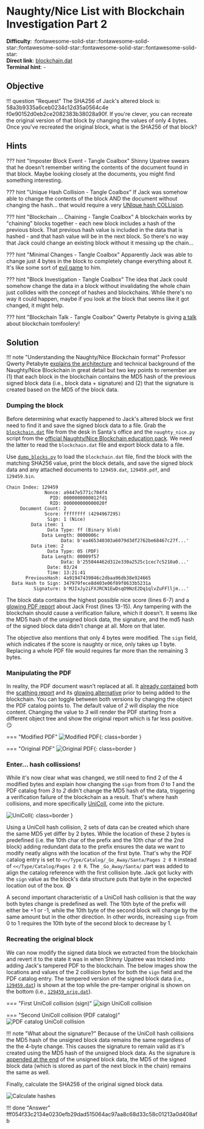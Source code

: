 # Naughty/Nice List with Blockchain Investigation Part 2

**Difficulty**: :fontawesome-solid-star::fontawesome-solid-star::fontawesome-solid-star::fontawesome-solid-star::fontawesome-solid-star:<br/>
**Direct link**: [blockchain.dat](../artifacts/objectives/o11a/blockchain.dat)<br/>
**Terminal hint**: -


## Objective

!!! question "Request"
    The SHA256 of Jack's altered block is: 58a3b9335a6ceb0234c12d35a0564c4e f0e90152d0eb2ce2082383b38028a90f. If you're clever, you can recreate the original version of that block by changing the values of only 4 bytes. Once you've recreated the original block, what is the SHA256 of that block?


## Hints

??? hint "Imposter Block Event - Tangle Coalbox"
    Shinny Upatree swears that he doesn't remember writing the contents of the document found in that block. Maybe looking closely at the documents, you might find something interesting.

??? hint "Unique Hash Collision - Tangle Coalbox"
    If Jack was somehow able to change the contents of the block AND the document without changing the hash... that would require a very [UNIque hash COLLision](https://github.com/cr-marcstevens/hashclash).

??? hint "Blockchain ... Chaining - Tangle Coalbox"
    A blockchain works by "chaining" blocks together - each new block includes a hash of the previous block. That previous hash value is included in the data that is hashed - and that hash value will be in the next block. So there's no way that Jack could change an existing block without it messing up the chain...

??? hint "Minimal Changes - Tangle Coalbox"
    Apparently Jack was able to change just 4 bytes in the block to completely change everything about it. It's like some sort of [evil game](https://speakerdeck.com/ange/colltris) to him.

??? hint "Block Investigation - Tangle Coalbox"
    The idea that Jack could somehow change the data in a block without invalidating the whole chain just collides with the concept of hashes and blockchains. While there's no way it could happen, maybe if you look at the block that seems like it got changed, it might help.

??? hint "Blockchain Talk - Tangle Coalbox"
    Qwerty Petabyte is giving [a talk](https://www.youtube.com/watch?v=7rLMl88p-ec) about blockchain tomfoolery!


## Solution

!!! note "Understanding the Naughty/Nice Blockchain format"
    Professor Qwerty Petabyte [explains the architecture](https://www.youtube.com/watch?v=7rLMl88p-ec) and technical background of the Naughty/Nice Blockchain in great detail but two key points to remember are (1) that each block in the blockchain contains the MD5 hash of the previous signed block data (i.e., block data + signature) and (2) that the signature is created based on the MD5 of the block data.


### Dumping the block

Before determining what exactly happened to Jack's altered block we first need to find it and save the signed block data to a file. Grab the [`blockchain.dat`](https://download.holidayhackchallenge.com/2020/blockchain.dat) file from the desk in Santa's office and the `naughty_nice.py` script from the [official Naughty/Nice Blockchain education pack](https://download.holidayhackchallenge.com/2020/OfficialNaughtyNiceBlockchainEducationPack.zip). We need the latter to read the `blockchain.dat` file and export block data to a file.

Use [`dump_blocks.py`](../tools/objectives/o11b/dump_block.py) to load the `blockchain.dat` file, find the block with the matching SHA256 value, print the block details, and save the signed block data and any attached documents to `129459.dat`, `129459.pdf`, and `129459.bin`.

```text linenums="1" hl_lines="6-7 13-15"
Chain Index: 129459
              Nonce: a9447e5771c704f4
                PID: 0000000000012fd1
                RID: 000000000000020f
     Document Count: 2
              Score: ffffffff (4294967295)
               Sign: 1 (Nice)
         Data item: 1
               Data Type: ff (Binary blob)
             Data Length: 0000006c
                    Data: b'ea465340303a6079d3df2762be68467c27f...'
         Data item: 2
               Data Type: 05 (PDF)
             Data Length: 00009f57
                    Data: b'255044462d312e330a2525c1cec7c5210a0...'
               Date: 03/24
               Time: 13:21:41
       PreviousHash: 4a91947439046c2dbaa96db38e924665
  Data Hash to Sign: 347979fece8d403e06f89f8633b5231a
          Signature: b'MJIxJy2iFXJRCN1EwDsqO9NzE2Dq1qlvZuFFlljm...'
```

The block data contains the highest possible nice score (lines 6-7) and a [glowing PDF report](../artifacts/objectives/o11b/129459.pdf) about Jack Frost (lines 13-15). Any tampering with the blockchain should cause a verification failure, which it doesn't. It seems like the MD5 hash of the unsigned block data, the signature, and the md5 hash of the signed block data didn't change at all. More on that later.

The objective also mentions that only 4 bytes were modified. The `sign` field, which indicates if the score is naughty or nice, only takes up 1 byte. Replacing a whole PDF file would requires far more than the remaining 3 bytes.


### Manipulating the PDF

In reality, the PDF document wasn't replaced at all. It [already contained](https://github.com/corkami/collisions#pdf) both the [scathing report](../artifacts/objectives/o11b/129459_orig.pdf) and its [glowing alternative](../artifacts/objectives/o11b/129459.pdf) prior to being added to the blockchain. You can toggle between both versions by changing the object the PDF catalog points to. The default value of *2* will display the nice content. Changing the value to *3* will render the PDF starting from a different object tree and show the original report which is far less positive. :smirk:

=== "Modified PDF"
    ![Modified PDF](../img/objectives/o11b/pdf_modified.png){: class=border }

=== "Original PDF"
    ![Original PDF](../img/objectives/o11b/pdf_original.png){: class=border }


### Enter... hash collissions!

While it's now clear what was changed, we still need to find 2 of the 4 modified bytes and explain how changing the `sign` from from *0* to *1* and the PDF catalog from *3* to *2* didn't change the MD5 hash of the data, triggering a verification failure of the blockchain as a result. That's where hash collisions, and more specifically [UniColl](https://speakerdeck.com/ange/colltris?slide=101), come into the picture.

![UniColl](../img/objectives/o11b/unicoll_slide.png){: class=border }

Using a UniColl hash collision, 2 sets of data can be created which share the same MD5 yet differ by 2 bytes. While the location of these 2 bytes is predefined (i.e. the 10th char of the prefix and the 10th char of the 2nd block) adding redundant data to the prefix ensures the data we want to modify neatly aligns with the location of the first byte. That's why the PDF catalog entry is set to `<</Type/Catalog/_Go_Away/Santa/Pages 2 0 R` instead of `<</Type/Catalog/Pages 2 0 R`. The `_Go_Away/Santa/` part was added to align the catalog reference with the first collision byte. Jack got lucky with the `sign` value as the block's data structure puts that byte in the expected location out of the box. :smile:

A second important characteristic of a UniColl hash collision is that the way both bytes change is predefined as well. The 10th byte of the prefix will either be +1 or -1, while the 10th byte of the second block will change by the same amount but in the other direction. In other words, increasing `sign` from 0 to 1 requires the 10th byte of the second block to decrease by 1.


### Recreating the original block

We can now modify the signed data block we extracted from the blockchain and revert it to the state it was in when Shinny Upatree was tricked into adding Jack's tampered PDF to the blockchain. The below images show the locations and values of the 2 collision bytes for both the `sign` field and the PDF catalog entry. The tampered version of the signed block data (i.e., [`129459.dat`](../artifacts/objectives/o11b/129459.dat)) is shown at the top while the pre-tamper original is shown on the bottom (i.e., [`129459_orig.dat`](../artifacts/objectives/o11b/129459_orig.dat)).

=== "First UniColl collision (sign)"
    ![sign UniColl collision](../img/objectives/o11b/unicoll_sign.png)

=== "Second UniColl collision (PDF catalog)"
    ![PDF catalog UniColl collision](../img/objectives/o11b/unicoll_pdf.png)

!!! note "What about the signature?"
    Because of the UniColl hash collisions the MD5 hash of the unsigned block data remains the same regardless of the the 4-byte change. This causes the signature to remain valid as it's created using the MD5 hash of the unsigned block data. As the signature is [appended at the end](https://speakerdeck.com/ange/colltris?slide=79) of the unsigned block data, the MD5 of the signed block data (which is stored as part of the next block in the chain) remains the same as well.

Finally, calculate the SHA256 of the original signed block data.

![Calculate hashes](../img/objectives/o11b/hashes.png)

!!! done "Answer"
    fff054f33c2134e0230efb29dad515064ac97aa8c68d33c58c01213a0d408afb
